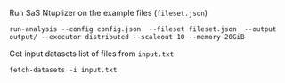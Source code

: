 

Run SaS Ntuplizer on the example files (`fileset.json`)
```
run-analysis --config config.json  --fileset fileset.json  --output output/ --executor distributed --scaleout 10 --memory 20GiB
```

Get input datasets list of files from `input.txt`

```
fetch-datasets -i input.txt 
```